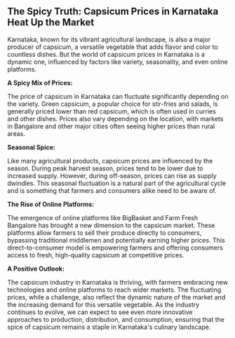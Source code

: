 ## The Spicy Truth: Capsicum Prices in Karnataka Heat Up the Market

Karnataka, known for its vibrant agricultural landscape, is also a major producer of capsicum, a versatile vegetable that adds flavor and color to countless dishes. But the world of capsicum prices in Karnataka is a dynamic one, influenced by factors like variety, seasonality, and even online platforms. 

**A Spicy Mix of Prices:**

The price of capsicum in Karnataka can fluctuate significantly depending on the variety. Green capsicum, a popular choice for stir-fries and salads, is generally priced lower than red capsicum, which is often used in curries and other dishes. Prices also vary depending on the location, with markets in Bangalore and other major cities often seeing higher prices than rural areas.

**Seasonal Spice:**

Like many agricultural products, capsicum prices are influenced by the season. During peak harvest season, prices tend to be lower due to increased supply. However, during off-season, prices can rise as supply dwindles. This seasonal fluctuation is a natural part of the agricultural cycle and is something that farmers and consumers alike need to be aware of.

**The Rise of Online Platforms:**

The emergence of online platforms like BigBasket and Farm Fresh Bangalore has brought a new dimension to the capsicum market. These platforms allow farmers to sell their produce directly to consumers, bypassing traditional middlemen and potentially earning higher prices. This direct-to-consumer model is empowering farmers and offering consumers access to fresh, high-quality capsicum at competitive prices.

**A Positive Outlook:**

The capsicum industry in Karnataka is thriving, with farmers embracing new technologies and online platforms to reach wider markets. The fluctuating prices, while a challenge, also reflect the dynamic nature of the market and the increasing demand for this versatile vegetable. As the industry continues to evolve, we can expect to see even more innovative approaches to production, distribution, and consumption, ensuring that the spice of capsicum remains a staple in Karnataka's culinary landscape.